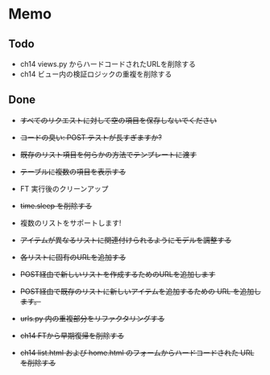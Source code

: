 # Memo

## Todo

* ch14 views.py からハードコードされたURLを削除する
* ch14 ビュー内の検証ロジックの重複を削除する

## Done

* ~~すべてのリクエストに対して空の項目を保存しないでください~~
* ~~コードの臭い: POST テストが長すぎますか?~~
* ~~既存のリスト項目を何らかの方法でテンプレートに渡す~~
* ~~テーブルに複数の項目を表示する~~
* FT 実行後のクリーンアップ
* ~~time.sleep を削除する~~
* 複数のリストをサポートします!

* ~~アイテムが異なるリストに関連付けられるようにモデルを調整する~~
* ~~各リストに固有のURLを追加する~~
* ~~POST経由で新しいリストを作成するためのURLを追加します~~
* ~~POST経由で既存のリストに新しいアイテムを追加するための URL を追加します。~~
* ~~urls.py 内の重複部分をリファクタリングする~~

* ~~ch14 FTから早期復帰を削除する~~
* ~~ch14 list.html および home.html のフォームからハードコードされた URL を削除する~~

